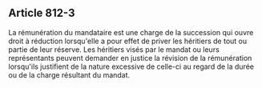 Article 812-3
----
La rémunération du mandataire est une charge de la succession qui ouvre droit à
réduction lorsqu'elle a pour effet de priver les héritiers de tout ou partie de
leur réserve. Les héritiers visés par le mandat ou leurs représentants peuvent
demander en justice la révision de la rémunération lorsqu'ils justifient de la
nature excessive de celle-ci au regard de la durée ou de la charge résultant du
mandat.
